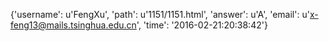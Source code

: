 {'username': u'FengXu', 'path': u'1151/1151.html', 'answer': u'A', 'email': u'x-feng13@mails.tsinghua.edu.cn', 'time': '2016-02-21:20:38:42'}